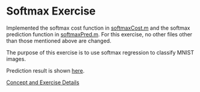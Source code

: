 # Softmax Exercise

Implemented the softmax cost function in [softmaxCost.m](./softmaxCost.m) and the softmax prediction function in [softmaxPred.m](./softmaxPredict.m). For this exercise, no other files other than those mentioned above are changed.

The purpose of this exercise is to use softmax regression to classify MNIST images.

Prediction result is shown [here](./result.JPG).

[Concept and Exercise Details](http://m.itboth.com/d/qeuqI3/ufldl-tutorial-softmax-regression)
